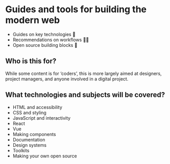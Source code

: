 # Guides and tools for building the modern web

- Guides on key technologies 📌
- Recommendations on workflows 💁🏾‍
- Open source building blocks 🎁

## Who is this for?

While some content is for ‘coders’, this is more largely aimed at designers, project managers, and anyone involved in a digital project.

## What technologies and subjects will be covered?

- HTML and accessibility
- CSS and styling
- JavaScript and interactivity
- React
- Vue
- Making components
- Documentation
- Design systems
- Toolkits
- Making your own open source
